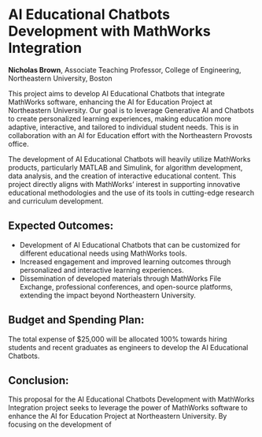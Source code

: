 # AI Educational Chatbots Development with MathWorks Integration

**Nicholas Brown**, Associate Teaching Professor, College of Engineering, Northeastern University, Boston

This project aims to develop AI Educational Chatbots that integrate MathWorks software, enhancing the AI for Education Project at Northeastern University. Our goal is to leverage Generative AI and Chatbots to create personalized learning experiences, making education more adaptive, interactive, and tailored to individual student needs. This is in collaboration with an AI for Education effort with the Northeastern Provosts office.

The development of AI Educational Chatbots will heavily utilize MathWorks products, particularly MATLAB and Simulink, for algorithm development, data analysis, and the creation of interactive educational content. This project directly aligns with MathWorks’ interest in supporting innovative educational methodologies and the use of its tools in cutting-edge research and curriculum development.

## Expected Outcomes:

- Development of AI Educational Chatbots that can be customized for different educational needs using MathWorks tools.
- Increased engagement and improved learning outcomes through personalized and interactive learning experiences.
- Dissemination of developed materials through MathWorks File Exchange, professional conferences, and open-source platforms, extending the impact beyond Northeastern University.

## Budget and Spending Plan:

The total expense of $25,000 will be allocated 100% towards hiring students and recent graduates as engineers to develop the AI Educational Chatbots.

## Conclusion:

This proposal for the AI Educational Chatbots Development with MathWorks Integration project seeks to leverage the power of MathWorks software to enhance the AI for Education Project at Northeastern University. By focusing on the development of

